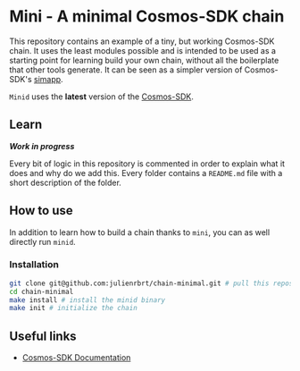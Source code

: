 # Mini - A minimal Cosmos-SDK chain

This repository contains an example of a tiny, but working Cosmos-SDK chain.
It uses the least modules possible and is intended to be used as a starting point for learning build your own chain, without all the boilerplate that other tools generate. It can be seen as a simpler version of Cosmos-SDK's [simapp](https://github.com/cosmos/cosmos-sdk/tree/main/simapp).

`Minid` uses the **latest** version of the [Cosmos-SDK](https://github.com/cosmos/cosmos-sdk).

## Learn

**_Work in progress_**

Every bit of logic in this repository is commented in order to explain what it does and why do we add this.
Every folder contains a `README.md` file with a short description of the folder.

## How to use

In addition to learn how to build a chain thanks to `mini`, you can as well directly run `minid`.

### Installation

```sh
git clone git@github.com:julienrbrt/chain-minimal.git # pull this repository
cd chain-minimal
make install # install the minid binary
make init # initialize the chain
```

## Useful links

- [Cosmos-SDK Documentation](https://docs.cosmos.network/)
